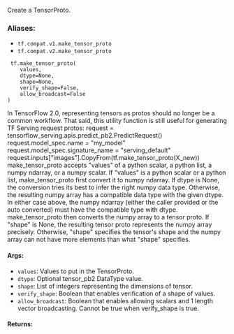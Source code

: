 Create a TensorProto.
### Aliases:
- `tf.compat.v1.make_tensor_proto`
- `tf.compat.v2.make_tensor_proto`

```
 tf.make_tensor_proto(
    values,
    dtype=None,
    shape=None,
    verify_shape=False,
    allow_broadcast=False
)
```
In TensorFlow 2.0, representing tensors as protos should no longer be a common workflow. That said, this utility function is still useful for generating TF Serving request protos:
request = tensorflow_serving.apis.predict_pb2.PredictRequest() request.model_spec.name = "my_model" request.model_spec.signature_name = "serving_default" request.inputs["images"].CopyFrom(tf.make_tensor_proto(X_new))
make_tensor_proto accepts "values" of a python scalar, a python list, a numpy ndarray, or a numpy scalar.
If "values" is a python scalar or a python list, make_tensor_proto first convert it to numpy ndarray. If dtype is None, the conversion tries its best to infer the right numpy data type. Otherwise, the resulting numpy array has a compatible data type with the given dtype.
In either case above, the numpy ndarray (either the caller provided or the auto converted) must have the compatible type with dtype.
make_tensor_proto then converts the numpy array to a tensor proto.
If "shape" is None, the resulting tensor proto represents the numpy array precisely.
Otherwise, "shape" specifies the tensor's shape and the numpy array can not have more elements than what "shape" specifies.
#### Args:
- `values`: Values to put in the TensorProto.
- `dtype`: Optional tensor_pb2 DataType value.
- `shape`: List of integers representing the dimensions of tensor.
- `verify_shape`: Boolean that enables verification of a shape of values.
- `allow_broadcast`: Boolean that enables allowing scalars and 1 length vector broadcasting. Cannot be true when verify_shape is true.
#### Returns:
